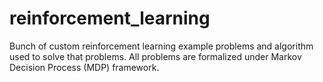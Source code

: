 # reinforcement_learning
Bunch of custom reinforcement learning example problems and algorithm used to solve that problems. All problems are formalized under Markov Decision Process (MDP) framework.
